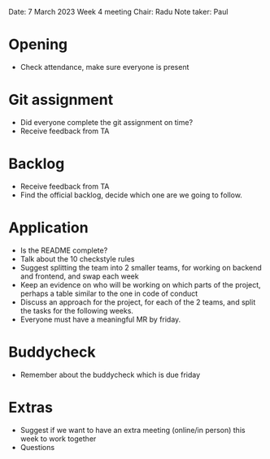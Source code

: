 Date: 7 March 2023
Week 4 meeting
Chair: Radu
Note taker: Paul

# Opening
- Check attendance, make sure everyone is present

# Git assignment
- Did everyone complete the git assignment on time?
- Receive feedback from TA

# Backlog
- Receive feedback from TA
- Find the official backlog, decide which one are we going to follow.

# Application
- Is the README complete?
- Talk about the 10 checkstyle rules
- Suggest splitting the team into 2 smaller teams, for working on backend and frontend, and swap each week
- Keep an evidence on who will be working on which parts of the project, perhaps a table similar to the one in code of conduct
- Discuss an approach for the project, for each of the 2 teams, and split the tasks for the following weeks.
- Everyone must have a meaningful MR by friday.

# Buddycheck
- Remember about the buddycheck which is due friday

# Extras
- Suggest if we want to have an extra meeting (online/in person) this week to work together
- Questions
